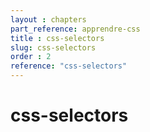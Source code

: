 ```yaml
---
layout : chapters
part_reference: apprendre-css
title : css-selectors
slug: css-selectors
order : 2
reference: "css-selectors" 
---
```


# css-selectors